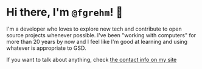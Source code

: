 # Hi there, I'm `@fgrehm`! 👋

I'm a developer who loves to explore new tech and contribute to open source projects whenever possible. I've been "working with computers" for more than 20 years by now and I feel like I'm good at learning and using whatever is appropriate to GSD.

If you want to talk about anything, check [the contact info on my site](https://fabiorehm.com)
